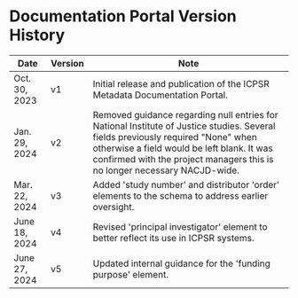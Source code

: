 # Documentation Portal Version History

| Date | Version | Note |
|------|---------|------|
| Oct. 30, 2023 | v1 | Initial release and publication of the ICPSR Metadata Documentation Portal. |
| Jan. 29, 2024 | v2 | Removed guidance regarding null entries for National Institute of Justice studies. Several fields previously required "None" when otherwise a field would be left blank. It was confirmed with the project managers this is no longer necessary NACJD-wide. |
| Mar. 22, 2024 | v3 | Added 'study number' and distributor 'order' elements to the schema to address earlier oversight. |
| June 18, 2024 | v4 | Revised 'principal investigator' element to better reflect its use in ICPSR systems. |
| June 27, 2024 | v5 | Updated internal guidance for the 'funding purpose' element. |